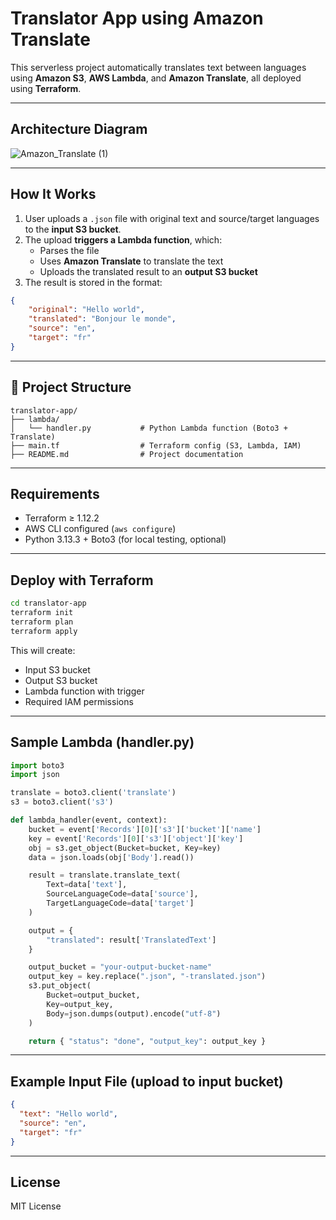 # Translator App using Amazon Translate

This serverless project automatically translates text between languages using **Amazon S3**, **AWS Lambda**, and **Amazon Translate**, all deployed using **Terraform**.

---

## Architecture Diagram

![Amazon_Translate (1)](https://github.com/user-attachments/assets/aff9fab4-6e9d-44ab-bb47-2749606e0644)

---

## How It Works

1. User uploads a `.json` file with original text and source/target languages to the **input S3 bucket**.
2. The upload **triggers a Lambda function**, which:
   - Parses the file
   - Uses **Amazon Translate** to translate the text
   - Uploads the translated result to an **output S3 bucket**
3. The result is stored in the format:
```json
{
    "original": "Hello world",
    "translated": "Bonjour le monde",
    "source": "en",
    "target": "fr"
}
```

---

## 📁 Project Structure

```
translator-app/
├── lambda/
│   └── handler.py           # Python Lambda function (Boto3 + Translate)
├── main.tf                  # Terraform config (S3, Lambda, IAM)
├── README.md                # Project documentation
```

---

## Requirements

- Terraform ≥ 1.12.2
- AWS CLI configured (`aws configure`)
- Python 3.13.3 + Boto3 (for local testing, optional)

---

## Deploy with Terraform

```bash
cd translator-app
terraform init
terraform plan
terraform apply
```

This will create:

- Input S3 bucket
- Output S3 bucket
- Lambda function with trigger
- Required IAM permissions

---

## Sample Lambda (handler.py)

```python
import boto3
import json

translate = boto3.client('translate')
s3 = boto3.client('s3')

def lambda_handler(event, context):
    bucket = event['Records'][0]['s3']['bucket']['name']
    key = event['Records'][0]['s3']['object']['key']
    obj = s3.get_object(Bucket=bucket, Key=key)
    data = json.loads(obj['Body'].read())

    result = translate.translate_text(
        Text=data['text'],
        SourceLanguageCode=data['source'],
        TargetLanguageCode=data['target']
    )

    output = {
        "translated": result['TranslatedText']
    }

    output_bucket = "your-output-bucket-name"
    output_key = key.replace(".json", "-translated.json")
    s3.put_object(
        Bucket=output_bucket,
        Key=output_key,
        Body=json.dumps(output).encode("utf-8")
    )

    return { "status": "done", "output_key": output_key }
```

---

## Example Input File (upload to input bucket)

```json
{
  "text": "Hello world",
  "source": "en",
  "target": "fr"
}
```

---

## License

MIT License
